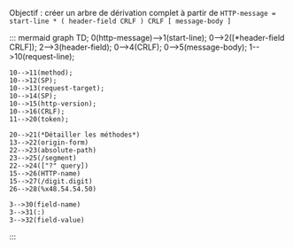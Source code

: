 Objectif : créer un arbre de dérivation complet à partir de ```HTTP-message = start-line * ( header-field CRLF ) CRLF [ message-body ]```
 

::: mermaid
graph TD;
    0(http-message)-->1(start-line);
    0-->2([*header-field CRLF]);
    2-->3(header-field);
    0-->4(CRLF);
    0-->5(message-body);
    1-->10(request-line);

    10-->11(method);
    10-->12(SP);
    10-->13(request-target);
    10-->14(SP);
    10-->15(http-version);
    10-->16(CRLF);
    11-->20(token);

    20-->21(*Détailler les méthodes*)
    13-->22(origin-form)
    22-->23(absolute-path)
    23-->25(/segment)
    22-->24(["?" query])
    15-->26(HTTP-name)
    15-->27(/digit.digit)
    26-->28(%x48.54.54.50)

    3-->30(field-name)
    3-->31(:)
    3-->32(field-value) 
:::